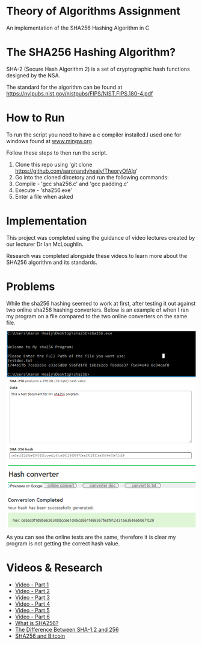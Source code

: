 # Theory of Algorithms Assignment
An implementation of the SHA256 Hashing Algorithm in C

# The SHA256 Hashing Algorithm? 
SHA-2 (Secure Hash Algorithm 2) is a set of cryptographic hash functions designed by the NSA.

The standard for the algorithm can be found at https://nvlpubs.nist.gov/nistpubs/FIPS/NIST.FIPS.180-4.pdf

# How to Run
To run the script you need to have a c compiler installed.I used one for windows found at www.mingw.org

Follow these steps to then run the script.

1. Clone this repo using 'git clone https://github.com/aaronandyhealy/TheoryOfAlg'
2. Go into the cloned dircetory and run the following commands:
3. Compile - 'gcc sha256.c' and 'gcc padding.c'
4. Execute - 'sha256.exe'
5. Enter a file when asked


# Implementation
This project was completed using the guidance of video lectures created by our lecturer Dr Ian McLoughlin.

Research was completed alongside these videos to learn more about the SHA256 algorithm and its standards.

# Problems
While the sha256 hashing seemed to work at first, after testing it out against two online sha256 hashing converters. Below is an example of when I ran my program on a file compared to the two online converters on the same file.

<img src="/myTest.png" alt="My Result"/>
<img src="/online1.png" alt="Online 1"/>
<img src="/online2.png" alt="Online 2"/>

As you can see the online tests are the same, therefore it is clear my program is not getting the correct hash value.

# Videos & Research
* [Video - Part 1](https://web.microsoftstream.com/video/db7c03be-5902-4575-9629-34d176ff1366)
* [Video - Part 2](https://web.microsoftstream.com/video/2a86a2ac-aafb-46e0-a278-a3faa1d13cbf)
* [Video - Part 3](https://web.microsoftstream.com/video/78dc0c8d-a017-48c8-99da-0714866f35cb)
* [Video - Part 4](https://web.microsoftstream.com/video/9daaf80b-9c4c-4fdc-9ef6-159e0e4ccc13)
* [Video - Part 5](https://web.microsoftstream.com/video/200e71ec-1dc1-47a4-9de8-6f58781e3f38) 
* [Video - Part 6](https://web.microsoftstream.com/video/f823809a-d8df-4e12-b243-e1f8ed76b93f)
* [What is SHA256?](https://www.hashgains.com/wiki/s/what-is-sha-256)
* [The Difference Between SHA-1,2 and 256](https://www.thesslstore.com/blog/difference-sha-1-sha-2-sha-256-hash-algorithms)
* [SHA256 and Bitcoin](https://www.mycryptopedia.com/sha-256-related-bitcoin)
